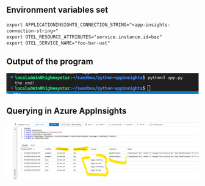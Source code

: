 ## Environment variables set

```text
export APPLICATIONINSIGHTS_CONNECTION_STRING="<app-insights-connection-string>"
export OTEL_RESOURCE_ATTRIBUTES="service.instance.id=baz"
export OTEL_SERVICE_NAME="foo-bar-uat"
```

## Output of the program

![program output](./images/output.png)

## Querying in Azure AppInsights

![kql query](./images/kql.png)